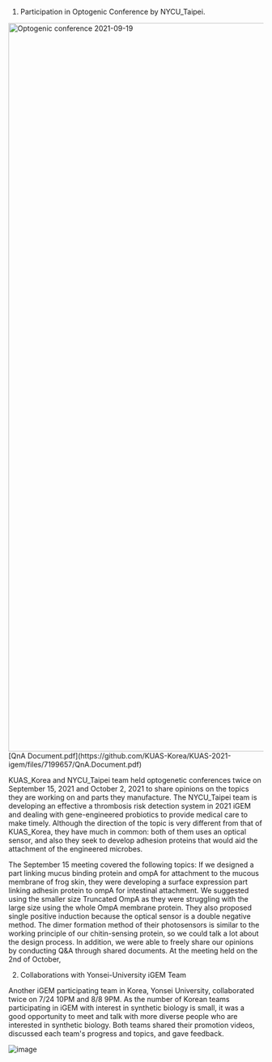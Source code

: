 1. Participation in Optogenic Conference by NYCU_Taipei.

<img width="1440" alt="Optogenic conference 2021-09-19 " src="https://user-images.githubusercontent.com/87188354/134100568-8c23b3ff-92c9-4535-8486-e69cb1a30e22.png">
[QnA Document.pdf](https://github.com/KUAS-Korea/KUAS-2021-igem/files/7199657/QnA.Document.pdf)


KUAS_Korea and NYCU_Taipei team held optogenetic conferences twice on September 15, 2021 and October 2, 2021 to share opinions on the topics they are working on and parts they manufacture. The NYCU_Taipei team is developing an effective a thrombosis risk detection system in 2021 iGEM and dealing with gene-engineered probiotics to provide medical care to make timely. Although the direction of the topic is very different from that of KUAS_Korea, they have much in common: both of them uses an optical sensor, and also they seek to develop adhesion proteins that would aid the attachment of the engineered microbes.

The September 15 meeting covered the following topics: If we designed a part linking mucus binding protein and ompA for attachment to the mucous membrane of frog skin, they were developing a surface expression part linking adhesin protein to ompA for intestinal attachment. We suggested using the smaller size Truncated OmpA as they were struggling with the large size using the whole OmpA membrane protein. They also proposed single positive induction because the optical sensor is a double negative method. The dimer formation method of their photosensors is similar to the working principle of our chitin-sensing protein, so we could talk a lot about the design process. In addition, we were able to freely share our opinions by conducting Q&A through shared documents.
At the meeting held on the 2nd of October,


2. Collaborations with Yonsei-University iGEM Team

Another iGEM participating team in Korea, Yonsei University, collaborated twice on 7/24 10PM and 8/8 9PM. As the number of Korean teams participating in iGEM with interest in synthetic biology is small, it was a good opportunity to meet and talk with more diverse people who are interested in synthetic biology. Both teams shared their promotion videos, discussed each team's progress and topics, and gave feedback.

![image](https://user-images.githubusercontent.com/87228507/133252583-9b0ee443-e19d-4a0f-8c4e-befdaab44c04.png)
